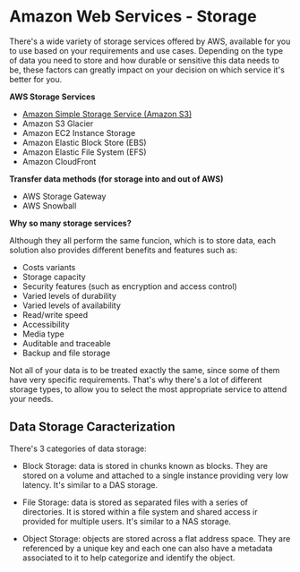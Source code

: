 # Amazon Web Services - Storage

There's a wide variety of storage services offered by AWS, available for you to use based on your requirements and use cases. Depending on the type of data you need to store and how durable or sensitive this data needs to be, these factors can greatly impact on your decision on which service it's better for you.

<b> AWS Storage Services</b>
- [Amazon Simple Storage Service (Amazon S3)](aws-s3.md)
- Amazon S3 Glacier
- Amazon EC2 Instance Storage
- Amazon Elastic Block Store (EBS)
- Amazon Elastic File System (EFS)
- Amazon CloudFront

<b>Transfer data methods (for storage into and out of AWS)</b>
- AWS Storage Gateway
- AWS Snowball

<b>Why so many storage services?</b>

Although they all perform the same funcion, which is to store data, each solution also provides different benefits and features such as:
- Costs variants
- Storage capacity
- Security features (such as encryption and access control)
- Varied levels of durability
- Varied levels of availability
- Read/write speed
- Accessibility
- Media type
- Auditable and traceable
- Backup and file storage

Not all of your data is to be treated exactly the same, since some of them have very specific requirements. That's why there's a lot of different storage types, to allow you to select the most appropriate service to attend your needs.

## Data Storage Caracterization

There's 3 categories of data storage:

- Block Storage: data is stored in chunks known as blocks. They are stored on a volume and attached to a single instance providing very low latency. It's similar to a DAS storage.

- File Storage: data is stored as separated files with a series of directories. It is stored within a file system and shared access ir provided for multiple users. It's similar to a NAS storage.

- Object Storage: objects are stored across a flat address space. They are referenced by a unique key and each one can also have a metadata associated to it to help categorize and identify the object.